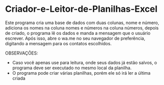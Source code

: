 # Criador-e-Leitor-de-Planilhas-Excel
Este programa cria uma base de dados com duas colunas, nome e número, adiciona os nomes na coluna nomes e números na coluna números, depois de criado, o programa lê os dados e manda a mensagem que o usuário escrever. Após isso, abre o wa.me no seu navegador de preferência, digitando a mensagem para os contatos escolhidos.

OBSERVAÇÕES:

- Caso você apenas use para leitura, onde seus dados já estão salvos, o programa deve ser executado no mesmo local da planilha.
- O programa pode criar várias planilhas, porém ele só irá ler a última criada

